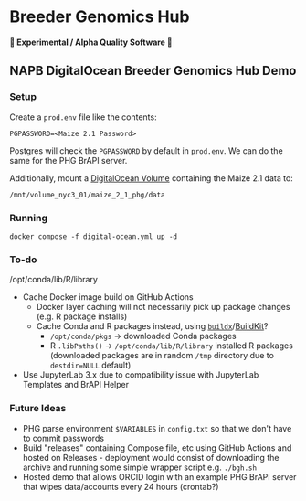 # Breeder Genomics Hub
**🧬 Experimental / Alpha Quality Software 🧪**
## NAPB DigitalOcean Breeder Genomics Hub Demo
### Setup
Create a `prod.env` file like the contents:
```
PGPASSWORD=<Maize 2.1 Password>
```

Postgres will check the `PGPASSWORD` by default in `prod.env`. We can do the same for the PHG BrAPI server.

Additionally, mount a [DigitalOcean Volume](https://docs.digitalocean.com/products/volumes/details/features/) containing the Maize 2.1 data to:
```
/mnt/volume_nyc3_01/maize_2_1_phg/data
```

### Running
```
docker compose -f digital-ocean.yml up -d
```

### To-do
/opt/conda/lib/R/library
* Cache Docker image build on GitHub Actions
    * Docker layer caching will not necessarily pick up package changes (e.g. R package installs)
    * Cache Conda and R packages instead, using [`buildx`](https://github.com/docker/buildx)/[BuildKit](https://github.com/moby/buildkit)?
        * `/opt/conda/pkgs` -> downloaded Conda packages
        * R `.libPaths()` -> `/opt/conda/lib/R/library` installed R packages (downloaded packages are in random `/tmp` directory due to `destdir=NULL` default)
* Use JupyterLab 3.x due to compatibility issue with JupyterLab Templates and BrAPI Helper

### Future Ideas
* PHG parse environment `$VARIABLES` in `config.txt` so that we don't have to commit passwords
* Build "releases" containing Compose file, etc using GitHub Actions and hosted on Releases - deployment would consist of downloading the archive and running some simple wrapper script e.g. `./bgh.sh`
* Hosted demo that allows ORCID login with an example PHG BrAPI server that wipes data/accounts every 24 hours (crontab?)
